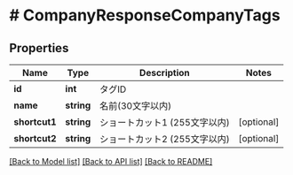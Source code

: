 # # CompanyResponseCompanyTags

## Properties

Name | Type | Description | Notes
------------ | ------------- | ------------- | -------------
**id** | **int** | タグID |
**name** | **string** | 名前(30文字以内) |
**shortcut1** | **string** | ショートカット1 (255文字以内) | [optional]
**shortcut2** | **string** | ショートカット2 (255文字以内) | [optional]

[[Back to Model list]](../../README.md#models) [[Back to API list]](../../README.md#endpoints) [[Back to README]](../../README.md)
